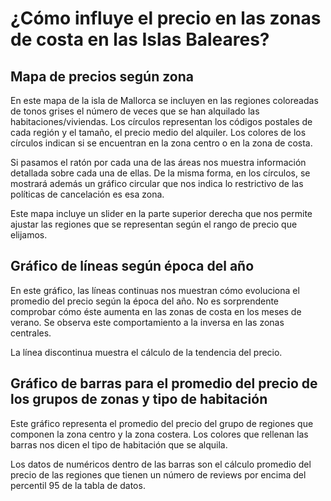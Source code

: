 # ¿Cómo influye el precio en las zonas de costa en las Islas Baleares?

## Mapa de precios según zona
En este mapa de la isla de Mallorca se incluyen en las regiones coloreadas de tonos grises el número de veces que se han alquilado las habitaciones/viviendas. Los círculos representan los códigos postales de cada región y el tamaño, el precio medio del alquiler. Los colores de los círculos indican si se encuentran en la zona centro o en la zona de costa.

Si pasamos el ratón por cada una de las áreas nos muestra información detallada sobre cada una de ellas. De la misma forma, en los círculos, se mostrará además un gráfico circular que nos indica lo restrictivo de las políticas de cancelación es esa zona.

Este mapa incluye un slider en la parte superior derecha que nos permite ajustar las regiones que se representan según el rango de precio que elijamos.

## Gráfico de líneas según época del año
En este gráfico, las líneas continuas nos muestran cómo evoluciona el promedio del precio según la época del año. No es sorprendente comprobar cómo éste aumenta en las zonas de costa en los meses de verano. Se observa este comportamiento a la inversa en las zonas centrales.

La línea discontinua muestra el cálculo de la tendencia del precio.

## Gráfico de barras para el promedio del precio de los grupos de zonas y tipo de habitación
Este gráfico representa el promedio del precio del grupo de regiones que componen la zona centro y la zona costera. Los colores que rellenan las barras nos dicen el tipo de habitación que se alquila.

Los datos de numéricos dentro de las barras son el cálculo promedio del precio de las regiones que tienen un número de reviews por encima del percentil 95 de la tabla de datos.
